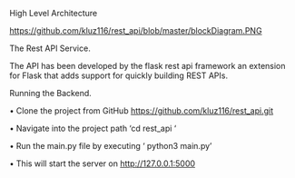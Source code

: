 High Level Architecture

https://github.com/kluz116/rest_api/blob/master/blockDiagram.PNG

The Rest API Service.

The API has been developed by the flask rest api framework an extension for Flask that adds support for quickly building REST APIs.

Running the Backend.

•	Clone the project from GitHub   https://github.com/kluz116/rest_api.git

•	Navigate into the project path ‘cd rest_api ‘

•	Run the main.py file by executing  ‘ python3 main.py’

•	This will start the server on http://127.0.0.1:5000







